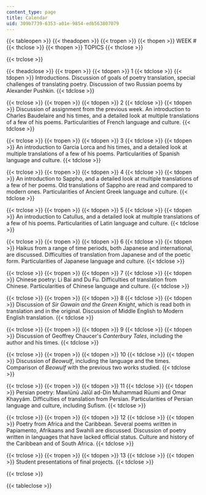 ```yaml
---
content_type: page
title: Calendar
uid: 309b7739-6353-a01e-9854-edb563807079
---
```


{{< tableopen >}}
{{< theadopen >}}
{{< tropen >}}
{{< thopen >}}
WEEK #
{{< thclose >}}
{{< thopen >}}
TOPICS
{{< thclose >}}

{{< trclose >}}

{{< theadclose >}}
{{< tropen >}}
{{< tdopen >}}
1
{{< tdclose >}}
{{< tdopen >}}
Introductions. Discussion of goals of poetry translation, special challenges of translating poetry. Discussion of two Russian poems by Alexander Pushkin.
{{< tdclose >}}

{{< trclose >}}
{{< tropen >}}
{{< tdopen >}}
2
{{< tdclose >}}
{{< tdopen >}}
Discussion of assignment from the previous week. An introduction to Charles Baudelaire and his times, and a detailed look at multiple translations of a few of his poems. Particularities of French language and culture.
{{< tdclose >}}

{{< trclose >}}
{{< tropen >}}
{{< tdopen >}}
3
{{< tdclose >}}
{{< tdopen >}}
An introduction to Garcia Lorca and his times, and a detailed look at multiple translations of a few of his poems. Particularities of Spanish language and culture.
{{< tdclose >}}

{{< trclose >}}
{{< tropen >}}
{{< tdopen >}}
4
{{< tdclose >}}
{{< tdopen >}}
An introduction to Sappho, and a detailed look at multiple translations of a few of her poems. Old translations of Sappho are read and compared to modern ones. Particularities of Ancient Greek language and culture.
{{< tdclose >}}

{{< trclose >}}
{{< tropen >}}
{{< tdopen >}}
5
{{< tdclose >}}
{{< tdopen >}}
An introduction to Catullus, and a detailed look at multiple translations of a few of his poems. Particularities of Latin language and culture.
{{< tdclose >}}

{{< trclose >}}
{{< tropen >}}
{{< tdopen >}}
6
{{< tdclose >}}
{{< tdopen >}}
Haikus from a range of time periods, both Japanese and international, are discussed. Difficulties of translation from Japanese and of the poetic form. Particularities of Japanese language and culture.
{{< tdclose >}}

{{< trclose >}}
{{< tropen >}}
{{< tdopen >}}
7
{{< tdclose >}}
{{< tdopen >}}
Chinese poetry: Li Bai and Du Fu. Difficulties of translation from Chinese. Particularities of Chinese language and culture.
{{< tdclose >}}

{{< trclose >}}
{{< tropen >}}
{{< tdopen >}}
8
{{< tdclose >}}
{{< tdopen >}}
Discussion of _Sir Gawain and the Green Knight_, which is read both in translation and in the original. Discussion of Middle English to Modern English translation.
{{< tdclose >}}

{{< trclose >}}
{{< tropen >}}
{{< tdopen >}}
9
{{< tdclose >}}
{{< tdopen >}}
Discussion of Geoffrey Chaucer's _Canterbury Tales_, including the author and his times.
{{< tdclose >}}

{{< trclose >}}
{{< tropen >}}
{{< tdopen >}}
10
{{< tdclose >}}
{{< tdopen >}}
Discussion of _Beowulf_, including the language and the times. Comparison of _Beowulf_ with the previous two works studied.
{{< tdclose >}}

{{< trclose >}}
{{< tropen >}}
{{< tdopen >}}
11
{{< tdclose >}}
{{< tdopen >}}
Persian poetry: Mawlūnū Jalūl ad-Din Muhammad Rūumi and Omar Khayyám. Difficulties of translation from Persian. Particularities of Persian language and culture, including Sufism.
{{< tdclose >}}

{{< trclose >}}
{{< tropen >}}
{{< tdopen >}}
12
{{< tdclose >}}
{{< tdopen >}}
Poetry from Africa and the Caribbean. Several poems written in Papiamento, Afrikaans and Swahili are discussed. Discussion of poetry written in languages that have lacked official status. Culture and history of the Caribbean and of South Africa.
{{< tdclose >}}

{{< trclose >}}
{{< tropen >}}
{{< tdopen >}}
13
{{< tdclose >}}
{{< tdopen >}}
Student presentations of final projects.
{{< tdclose >}}

{{< trclose >}}

{{< tableclose >}}